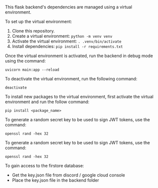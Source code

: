 This flask backend's dependencies are managed using a virtual environment.

To set up the virtual environment:
1. Clone this repository.
2. Create a virtual environment: `python -m venv venv`
3. Activate the virtual environment: `. .venv/bin/activate`
4. Install dependencies: `pip install -r requirements.txt`

Once the virtual environment is activated, run the backend in debug mode using the command:
```
uvicorn main:app --reload
```

To deactivate the virtual environment, run the following command:
```
deactivate
```

To install new packages to the virtual environment, first activate the virtual environment and run the follow command:
```
pip install <package_name>
```

To generate a random secret key to be used to sign JWT tokens, use the command:
```
openssl rand -hex 32
```
To generate a random secret key to be used to sign JWT tokens, use the command:
```
openssl rand -hex 32
```

To gain access to the firstore database:
- Get the key.json file from discord / google cloud console
- Place the key.json file in the backend folder

